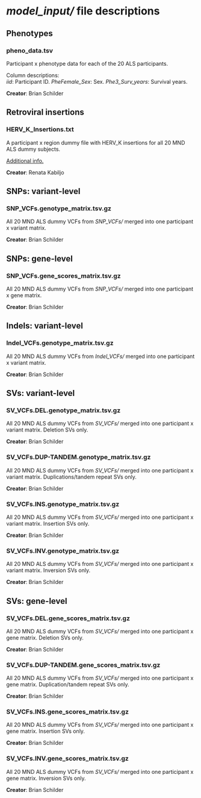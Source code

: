 # *model_input/* file descriptions 

## Phenotypes 

### pheno_data.tsv 

Participant x phenotype data for each of the 20 ALS participants.  

Column descriptions:  
*iid*: Participant ID.
*PheFemale_Sex*: Sex. 
*Phe3_Surv_years*: Survival years. 

**Creator**: Brian Schilder


## Retroviral insertions 

### HERV_K_Insertions.txt 

A participant x region dummy file with HERV_K insertions for all 20 MND ALS dummy subjects.  

[Additional info.](https://github.com/DEMON-NEUROHACK/Challenge-3-London-Team-C/blob/main/data/HERVK_Insertions/readme.md)

**Creator**: Renata Kabiljo 


## SNPs: variant-level

### SNP_VCFs.genotype_matrix.tsv.gz 

All 20 MND ALS dummy VCFs from *SNP_VCFs/* merged into one participant x variant matrix. 

**Creator**: Brian Schilder


## SNPs: gene-level 

### SNP_VCFs.gene_scores_matrix.tsv.gz 

All 20 MND ALS dummy VCFs from *SNP_VCFs/* merged into one participant x gene matrix. 

**Creator**: Brian Schilder


## Indels: variant-level

### Indel_VCFs.genotype_matrix.tsv.gz 

All 20 MND ALS dummy VCFs from *Indel_VCFs/* merged into one participant x variant matrix.  

**Creator**: Brian Schilder


## SVs: variant-level

### SV_VCFs.DEL.genotype_matrix.tsv.gz 

All 20 MND ALS dummy VCFs from *SV_VCFs/* merged into one participant x variant matrix. Deletion SVs only.  

**Creator**: Brian Schilder

### SV_VCFs.DUP-TANDEM.genotype_matrix.tsv.gz

All 20 MND ALS dummy VCFs from *SV_VCFs/* merged into one participant x variant matrix. Duplications/tandem repeat SVs only.  

**Creator**: Brian Schilder

### SV_VCFs.INS.genotype_matrix.tsv.gz

All 20 MND ALS dummy VCFs from *SV_VCFs/* merged into one participant x variant matrix. Insertion SVs only.  

**Creator**: Brian Schilder

### SV_VCFs.INV.genotype_matrix.tsv.gz 

All 20 MND ALS dummy VCFs from *SV_VCFs/* merged into one participant x variant matrix. Inversion SVs only.   

**Creator**: Brian Schilder 


## SVs: gene-level

### SV_VCFs.DEL.gene_scores_matrix.tsv.gz  

All 20 MND ALS dummy VCFs from *SV_VCFs/* merged into one participant x gene matrix. Deletion SVs only.   

**Creator**: Brian Schilder  

### SV_VCFs.DUP-TANDEM.gene_scores_matrix.tsv.gz 

All 20 MND ALS dummy VCFs from *SV_VCFs/* merged into one participant x gene matrix. Duplication/tandem repeat SVs only.   

**Creator**: Brian Schilder  

### SV_VCFs.INS.gene_scores_matrix.tsv.gz  

All 20 MND ALS dummy VCFs from *SV_VCFs/* merged into one participant x gene matrix. Insertion SVs only.   

**Creator**: Brian Schilder  

### SV_VCFs.INV.gene_scores_matrix.tsv.gz  

All 20 MND ALS dummy VCFs from *SV_VCFs/* merged into one participant x gene matrix. Inversion SVs only.   

**Creator**: Brian Schilder  


